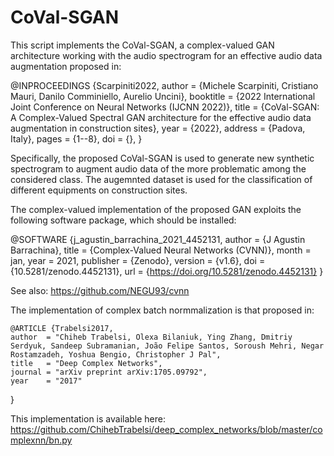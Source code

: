 # CoVal-SGAN
This script implements the CoVal-SGAN, a complex-valued GAN architecture working with the audio spectrogram for an effective audio data augmentation proposed in:

@INPROCEEDINGS {Scarpiniti2022,
  author    = {Michele Scarpiniti, Cristiano Mauri, Danilo Comminiello, Aurelio Uncini},
  booktitle = {2022 International Joint Conference on Neural Networks (IJCNN 2022)},
  title     = {CoVal-SGAN: A Complex-Valued Spectral GAN architecture for the effective audio data augmentation in construction sites},
  year      = {2022},
  address   = {Padova, Italy},
  pages     = {1--8},
  doi       = {},
}

Specifically, the proposed CoVal-SGAN is used to generate new synthetic spectrogram to augment
audio data of the more problematic among the considered class. The augemnted dataset is used
for the classification of different equipments on construction sites.

The complex-valued implementation of the proposed GAN exploits the following software package,
which should be installed:

@SOFTWARE {j_agustin_barrachina_2021_4452131,
  author       = {J Agustin Barrachina},
  title        = {Complex-Valued Neural Networks (CVNN)},
  month        = jan,
  year         = 2021,
  publisher    = {Zenodo},
  version      = {v1.6},
  doi          = {10.5281/zenodo.4452131},
  url          = {https://doi.org/10.5281/zenodo.4452131}
}

See also: https://github.com/NEGU93/cvnn


The implementation of complex batch normmalization is that proposed in:
    
    @ARTICLE {Trabelsi2017,
    author  = "Chiheb Trabelsi, Olexa Bilaniuk, Ying Zhang, Dmitriy Serdyuk, Sandeep Subramanian, João Felipe Santos, Soroush Mehri, Negar Rostamzadeh, Yoshua Bengio, Christopher J Pal",
    title   = "Deep Complex Networks",
    journal = "arXiv preprint arXiv:1705.09792",
    year    = "2017"
}
    
This implementation is available here: https://github.com/ChihebTrabelsi/deep_complex_networks/blob/master/complexnn/bn.py

